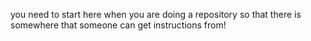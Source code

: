 you need to start here when you are doing a repository so that there is somewhere that someone can get instructions from!
